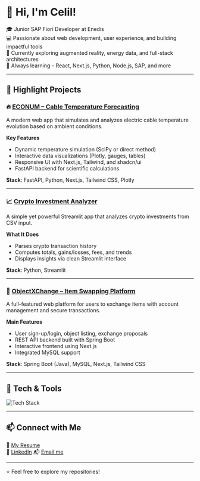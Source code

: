 # 👋 Hi, I'm Celil!

🎓 Junior SAP Fiori Developer at Enedis  
💻 Passionate about web development, user experience, and building impactful tools  
🚀 Currently exploring augmented reality, energy data, and full-stack architectures  
🌱 Always learning – React, Next.js, Python, Node.js, SAP, and more

---

## 📌 Highlight Projects

### 🔥 [ECONUM – Cable Temperature Forecasting](https://github.com/Lilecaz/ECONUM)
A modern web app that simulates and analyzes electric cable temperature evolution based on ambient conditions.

**Key Features**  
- Dynamic temperature simulation (SciPy or direct method)  
- Interactive data visualizations (Plotly, gauges, tables)  
- Responsive UI with Next.js, Tailwind, and shadcn/ui  
- FastAPI backend for scientific calculations

**Stack**: FastAPI, Python, Next.js, Tailwind CSS, Plotly

---

### 📈 [Crypto Investment Analyzer](https://github.com/Lilecaz/invests)
A simple yet powerful Streamlit app that analyzes crypto investments from CSV input.

**What It Does**  
- Parses crypto transaction history  
- Computes totals, gains/losses, fees, and trends  
- Displays insights via clean Streamlit interface

**Stack**: Python, Streamlit

---

### 🔄 [ObjectXChange – Item Swapping Platform](https://github.com/Lilecaz/ProjetQual)
A full-featured web platform for users to exchange items with account management and secure transactions.

**Main Features**  
- User sign-up/login, object listing, exchange proposals  
- REST API backend built with Spring Boot  
- Interactive frontend using Next.js  
- Integrated MySQL support

**Stack**: Spring Boot (Java), MySQL, Next.js, Tailwind CSS

---

## 🧰 Tech & Tools

![Tech Stack](https://skillicons.dev/icons?i=nextjs,react,nodejs,nestjs,tailwind,ts,js,py,java,spring,docker,mysql,streamlit,git,vscode)

---

## 📫 Connect with Me

📄 [My Resume](https://...)  
🔗 [LinkedIn]([https://www.linkedin.com/in/...](https://www.linkedin.com/in/celil-yilmaz-b85544275/))  
📬 [Email me](lilecaz0090@gmail.com)

---

⭐ Feel free to explore my repositories!
